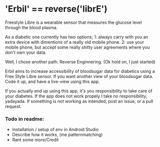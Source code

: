 # 'Erbil' == reverse('librE')

Freestyle Libre is a wearable sensor that measures the glucose level through the blood plasma.

As a diabetic one currently has two options; 1: always carry with you an extra device with dimentions of a really old mobile phone. 2: use your mobile phone, but accept some really shitty user agreements where you don't own your data.

Well, I chose another path. Reverse Enginnering. (Ok hold on, I just started)

Erbil aims to increase accessibility of bloodsugar data for diabetics using a Free Style Libre sensor. If you want another view of your bloodsugar data. Code it up, and have a live-view using this app.

If you actually end up using this app, it's you responsibility to take care of your diabetes. If the app does not work propely I take no responsibility, yadayada. If something is not working as intended, post an issue, or a pull request.

### Todo in readme:
- Installation / setup of env in Android Studio
- Describe how it works, (me patternmatching)
- Rant some more/Credit
